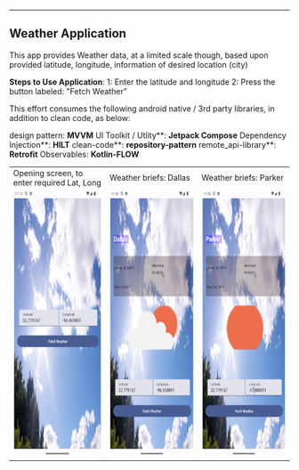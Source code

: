 ----------
Weather Application
-------------------


This app provides Weather data, at a limited scale though, based upon provided latitude, longitude,
information of desired location (city)

**Steps to Use Application**: 
1: Enter the latitude and longitude
2: Press the button labeled: "Fetch Weather"

This effort consumes the following android native / 3rd party libraries, in addition to clean code, as below:

design pattern:  **MVVM** 
UI Toolkit / Utlity**: **Jetpack Compose**
Dependency Injection**: **HILT**
clean-code**: **repository-pattern**
remote_api-library**: **Retrofit**
Observables: **Kotlin-FLOW**

<table>
 <tr>
    <td>Opening screen, to enter required Lat, Long</td>
     <td>Weather briefs: Dallas</td>
     <td>Weather briefs: Parker</td>
  </tr>
  <tr>
    <td><img src="screenshots/Landing.png" width=270 height=480></td>
    <td><img src="screenshots/City_Dallas_Weather.png" width=270 height=480></td>
    <td><img src="screenshots/City_Parker_Weather.png" width=270 height=480></td>
  <tr>
 </table>